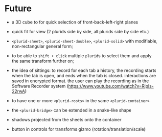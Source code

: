 <link rel="stylesheet" type="text/css" href="style.css">

# Future


+ a 3D cube to for quick selection of front-back-left-right planes

+ quick fit for view (2 plurids side by side, all plurids side by side etc.)

+ `<plurid-sheet>`, `<plurid-sheet-double>`, `<plurid-solid>` with modifiable, non-rectangular general form;

+ to be able to `shift + click` multiple `plurid`s to select them and apply the same transform further on;

+ the idea of sittings: to record for each tab a history, the recording starts when the tab is open, and ends when the tab is closed. interactions are saved in encrypted format. the user can play the recording as in the Software Recorder system (https://www.youtube.com/watch?v=RipIs-22rwA)

+ to have one or more `<plurid-roots>` in the same `<plurid-container>`

+ the `<plurid-bridge>` can be extended in a snake-like shape

+ shadows projected from the sheets onto the container

+ button in controls for transforms gizmo (rotation/translation/scale)
